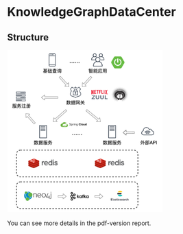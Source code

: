 # KnowledgeGraphDataCenter

## Structure

<img src="structure.png" style="zoom:75%;" />

You can see more details in the pdf-version report.